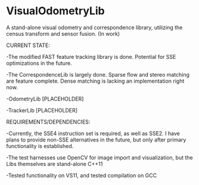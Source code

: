 VisualOdometryLib
=================

A stand-alone visual odometry and correspondence library, utilizing the census transform and sensor fusion.  (In work)

CURRENT STATE:

-The modified FAST feature tracking library is done.  Potential for SSE optimizations in the future.

-The CorrespondenceLib is largely done.  Sparse flow and stereo matching are feature complete.  Dense matching is lacking an implementation right now.

-OdometryLib [PLACEHOLDER]

-TrackerLib [PLACEHOLDER]

REQUIREMENTS/DEPENDENCIES:

-Currently, the SSE4 instruction set is required, as well as SSE2.  I have plans to provide non-SSE alternatives in the future, but only after primary functionality is established.

-The test harnesses use OpenCV for image import and visualization, but the Libs themselves are stand-alone C++11

-Tested functionality on VS11, and tested compilation on GCC
